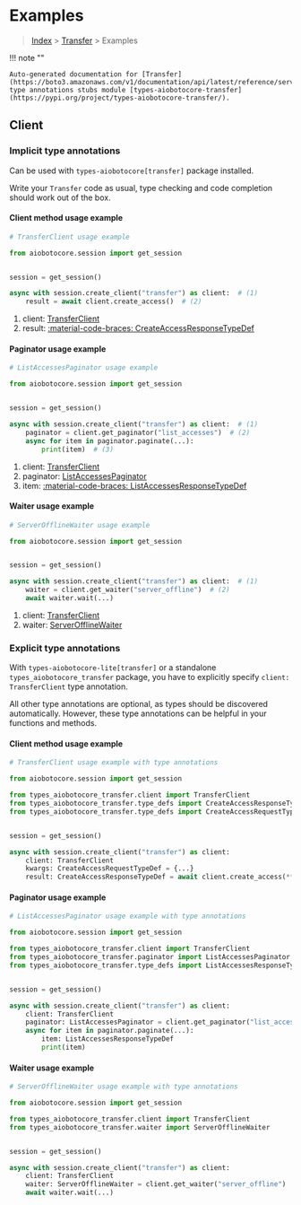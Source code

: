 # Examples

> [Index](../README.md) > [Transfer](./README.md) > Examples

!!! note ""

    Auto-generated documentation for [Transfer](https://boto3.amazonaws.com/v1/documentation/api/latest/reference/services/transfer.html#transfer)
    type annotations stubs module [types-aiobotocore-transfer](https://pypi.org/project/types-aiobotocore-transfer/).

## Client

### Implicit type annotations

Can be used with `types-aiobotocore[transfer]` package installed.

Write your `Transfer` code as usual,
type checking and code completion should work out of the box.



#### Client method usage example

```python
# TransferClient usage example

from aiobotocore.session import get_session


session = get_session()

async with session.create_client("transfer") as client:  # (1)
    result = await client.create_access()  # (2)
```

1. client: [TransferClient](./client.md)
2. result: [:material-code-braces: CreateAccessResponseTypeDef](./type_defs.md#createaccessresponsetypedef)



#### Paginator usage example

```python
# ListAccessesPaginator usage example

from aiobotocore.session import get_session


session = get_session()

async with session.create_client("transfer") as client:  # (1)
    paginator = client.get_paginator("list_accesses")  # (2)
    async for item in paginator.paginate(...):
        print(item)  # (3)
```

1. client: [TransferClient](./client.md)
2. paginator: [ListAccessesPaginator](./paginators.md#listaccessespaginator)
3. item: [:material-code-braces: ListAccessesResponseTypeDef](./type_defs.md#listaccessesresponsetypedef)



#### Waiter usage example

```python
# ServerOfflineWaiter usage example

from aiobotocore.session import get_session


session = get_session()

async with session.create_client("transfer") as client:  # (1)
    waiter = client.get_waiter("server_offline")  # (2)
    await waiter.wait(...)
```

1. client: [TransferClient](./client.md)
2. waiter: [ServerOfflineWaiter](./waiters.md#serverofflinewaiter)


### Explicit type annotations

With `types-aiobotocore-lite[transfer]`
or a standalone `types_aiobotocore_transfer` package, you have to explicitly specify
`client: TransferClient` type annotation.

All other type annotations are optional, as types should be discovered automatically.
However, these type annotations can be helpful in your functions and methods.


#### Client method usage example

```python
# TransferClient usage example with type annotations

from aiobotocore.session import get_session

from types_aiobotocore_transfer.client import TransferClient
from types_aiobotocore_transfer.type_defs import CreateAccessResponseTypeDef
from types_aiobotocore_transfer.type_defs import CreateAccessRequestTypeDef


session = get_session()

async with session.create_client("transfer") as client:
    client: TransferClient
    kwargs: CreateAccessRequestTypeDef = {...}
    result: CreateAccessResponseTypeDef = await client.create_access(**kwargs)
```



#### Paginator usage example

```python
# ListAccessesPaginator usage example with type annotations

from aiobotocore.session import get_session

from types_aiobotocore_transfer.client import TransferClient
from types_aiobotocore_transfer.paginator import ListAccessesPaginator
from types_aiobotocore_transfer.type_defs import ListAccessesResponseTypeDef


session = get_session()

async with session.create_client("transfer") as client:
    client: TransferClient
    paginator: ListAccessesPaginator = client.get_paginator("list_accesses")
    async for item in paginator.paginate(...):
        item: ListAccessesResponseTypeDef
        print(item)
```



#### Waiter usage example

```python
# ServerOfflineWaiter usage example with type annotations

from aiobotocore.session import get_session

from types_aiobotocore_transfer.client import TransferClient
from types_aiobotocore_transfer.waiter import ServerOfflineWaiter


session = get_session()

async with session.create_client("transfer") as client:
    client: TransferClient
    waiter: ServerOfflineWaiter = client.get_waiter("server_offline")
    await waiter.wait(...)
```
